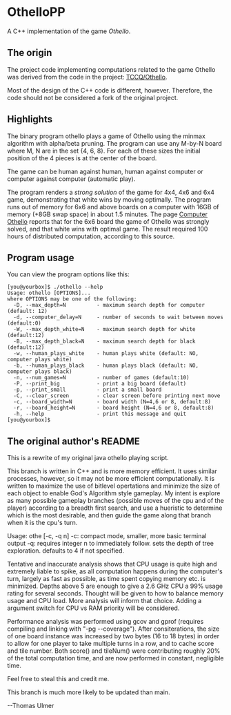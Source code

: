 # OthelloPP
A C++ implementation of the game *Othello*.

## The origin
The project code implementing computations related to the
game Othello was derived from the code in the project:
[TCCQ/Othello](https://github.com/TCCQ/Othello).

Most of the design of the C++ code is different, however.
Therefore, the code should not be considered a fork of
the original project.

## Highlights
The binary program othello plays a game of Othello using the minmax
algorithm with alpha/beta pruning. The program can use any M-by-N board
where M, N are in the set {4, 6, 8}. For each of these sizes 
the initial position of the 4 pieces is at the center of the board.

The game can be human against human, human against computer or
computer against computer (automatic play).

The program renders a *strong solution* of the game for 4x4, 4x6 and
6x4 game, demonstrating that white wins by moving optimally. The
program runs out of memory for 6x6 and above boards on a computer with
16GB of memory (+8GB swap space) in about 1.5 minutes.
The page [Computer Othello](https://en.wikipedia.org/wiki/Computer_Othello)
reports that for the 6x6 board the game of Othello was strongly solved,
and that white wins with optimal game. The result required
100 hours of distributed computation, according to this source.

## Program usage
You can view the program options like this:

    [you@yourbox]$ ./othello --help
	Usage: othello [OPTIONS]...
	where OPTIONS may be one of the following:
	  -D, --max_depth=N          - maximum search depth for computer (default: 12)
	  -d, --computer_delay=N     - number of seconds to wait between moves (default:0)
	  -W, --max_depth_white=N    - maximum search depth for white (default:12)
	  -B, --max_depth_black=N    - maximum search depth for black (default:12)
	  -w, --human_plays_white    - human plays white (default: NO, computer plays white)
	  -b, --human_plays_black    - human plays black (default: NO, computer plays black)
	  -n, --num_games=N          - number of games (default:10)
	  -P, --print_big            - print a big board (default)
	  -p, --print_small          - print a small board
	  -C, --clear_screen         - clear screen before printing next move
	  -c, --board_width=N        - board width (N=4,6 or 8, default:8)
	  -r, --board_height=N       - board height (N=4,6 or 8, default:8)
	  -h, --help                 - print this message and quit
    [you@yourbox]$

## The original author's README

This is a rewrite of my original java othello playing script.

This branch is written in C++ and is more memory efficient. It uses
similar processes, however, so it may not be more efficient
computationally. It is written to maximize the use of bitlevel
opertations and minimize the size of each object to enable God's
Algorithm style gameplay. My intent is explore as many possible
gameplay branches (possible moves of the cpu and of the player)
according to a breadth first search, and use a hueristic to determine
which is the most desirable, and then guide the game along that branch
when it is the cpu's turn.

Usage: othe [-c, -q n]
-c: compact mode, smaller, more basic terminal output
-q: requires integer n to immediately follow. sets the depth of tree exploration. defaults to 4 if not specified. 

Tentative and inaccurate analysis shows that CPU usage is quite high
and extremely liable to spike, as all computation happens during the
computer's turn, largely as fast as possible, as time spent copying
memory etc. is minimized. Depths above 5 are enough to give a 2.6 GHz
CPU a 99% usage rating for several seconds. Thought will be given to
how to balance memory usage and CPU load. More analysis will inform
that choice. Adding a argument switch for CPU vs RAM priority will be
considered.

Performance analysis was performed using gcov and gprof (requires
compiling and linking with "-pg --coverage"). After consiterations,
the size of one board instance was increased by two bytes (16 to 18
bytes) in order to allow for one player to take multiple turns in a
row, and to cache score and tile number. Both score() and tileNum()
were contributing roughly 20% of the total computation time, and are
now performed in constant, negligible time.

Feel free to steal this and credit me.

This branch is much more likely to be updated than main.

--Thomas Ulmer
